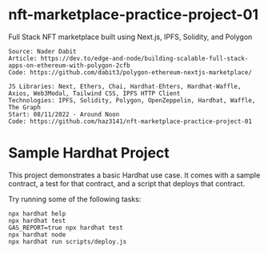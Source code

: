 # nft-marketplace-practice-project-01
Full Stack NFT marketplace built using Next.js, IPFS, Solidity, and Polygon

```
Source: Nader Dabit
Article: https://dev.to/edge-and-node/building-scalable-full-stack-apps-on-ethereum-with-polygon-2cfb
Code: https://github.com/dabit3/polygon-ethereum-nextjs-marketplace/
```

```
JS Libraries: Next, Ethers, Chai, Hardhat-Ehters, Hardhat-Waffle, Axios, Web3Modal, Tailwind CSS, IPFS HTTP Client
Technologies: IPFS, Solidity, Polygon, OpenZeppelin, Hardhat, Waffle, The Graph
Start: 08/11/2022 - Around Noon
Code: https://github.com/haz3141/nft-marketplace-practice-project-01
```

# Sample Hardhat Project

This project demonstrates a basic Hardhat use case. It comes with a sample contract, a test for that contract, and a script that deploys that contract.

Try running some of the following tasks:

```shell
npx hardhat help
npx hardhat test
GAS_REPORT=true npx hardhat test
npx hardhat node
npx hardhat run scripts/deploy.js
```
